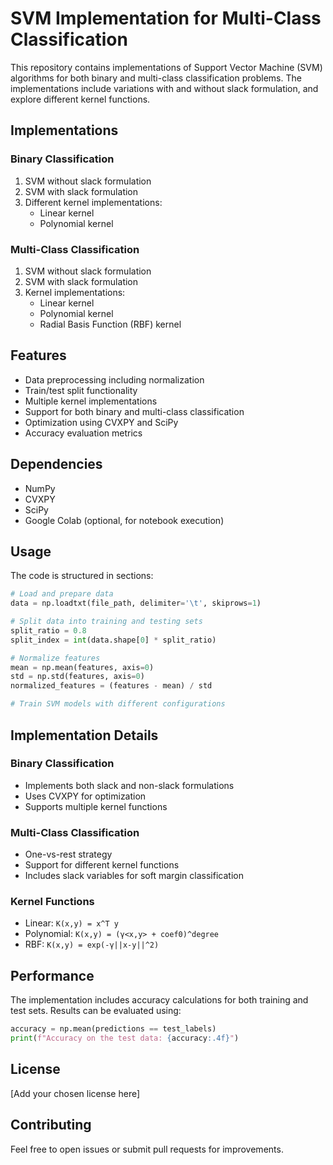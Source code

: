 # SVM Implementation for Multi-Class Classification

This repository contains implementations of Support Vector Machine (SVM) algorithms for both binary and multi-class classification problems. The implementations include variations with and without slack formulation, and explore different kernel functions.

## Implementations

### Binary Classification
1. SVM without slack formulation
2. SVM with slack formulation 
3. Different kernel implementations:
   - Linear kernel
   - Polynomial kernel

### Multi-Class Classification 
1. SVM without slack formulation
2. SVM with slack formulation
3. Kernel implementations:
   - Linear kernel
   - Polynomial kernel
   - Radial Basis Function (RBF) kernel

## Features

- Data preprocessing including normalization
- Train/test split functionality
- Multiple kernel implementations
- Support for both binary and multi-class classification
- Optimization using CVXPY and SciPy
- Accuracy evaluation metrics

## Dependencies

- NumPy
- CVXPY 
- SciPy
- Google Colab (optional, for notebook execution)

## Usage

The code is structured in sections:

```python
# Load and prepare data
data = np.loadtxt(file_path, delimiter='\t', skiprows=1)

# Split data into training and testing sets
split_ratio = 0.8
split_index = int(data.shape[0] * split_ratio)

# Normalize features
mean = np.mean(features, axis=0)
std = np.std(features, axis=0)
normalized_features = (features - mean) / std

# Train SVM models with different configurations
```

## Implementation Details

### Binary Classification
- Implements both slack and non-slack formulations
- Uses CVXPY for optimization
- Supports multiple kernel functions

### Multi-Class Classification
- One-vs-rest strategy
- Support for different kernel functions
- Includes slack variables for soft margin classification

### Kernel Functions
- Linear: `K(x,y) = x^T y`
- Polynomial: `K(x,y) = (γ<x,y> + coef0)^degree`
- RBF: `K(x,y) = exp(-γ||x-y||^2)`

## Performance

The implementation includes accuracy calculations for both training and test sets. Results can be evaluated using:

```python
accuracy = np.mean(predictions == test_labels)
print(f"Accuracy on the test data: {accuracy:.4f}")
```

## License

[Add your chosen license here]

## Contributing

Feel free to open issues or submit pull requests for improvements.
